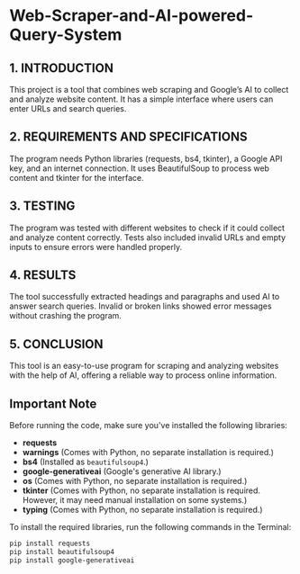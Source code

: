 # Web-Scraper-and-AI-powered-Query-System

## 1. INTRODUCTION  
This project is a tool that combines web scraping and Google’s AI to collect and analyze website content. It has a simple interface where users can enter URLs and search queries.

## 2. REQUIREMENTS AND SPECIFICATIONS  
The program needs Python libraries (requests, bs4, tkinter), a Google API key, and an internet connection. It uses BeautifulSoup to process web content and tkinter for the interface.

## 3. TESTING  
The program was tested with different websites to check if it could collect and analyze content correctly. Tests also included invalid URLs and empty inputs to ensure errors were handled properly.

## 4. RESULTS  
The tool successfully extracted headings and paragraphs and used AI to answer search queries. Invalid or broken links showed error messages without crashing the program.

## 5. CONCLUSION  
This tool is an easy-to-use program for scraping and analyzing websites with the help of AI, offering a reliable way to process online information.

## Important Note  
Before running the code, make sure you've installed the following libraries:

- **requests**  
- **warnings** (Comes with Python, no separate installation is required.)  
- **bs4** (Installed as `beautifulsoup4`.)  
- **google-generativeai** (Google's generative AI library.)  
- **os** (Comes with Python, no separate installation is required.)  
- **tkinter** (Comes with Python, no separate installation is required. However, it may need manual installation on some systems.)  
- **typing** (Comes with Python, no separate installation is required.)

To install the required libraries, run the following commands in the Terminal:

```bash
pip install requests  
pip install beautifulsoup4  
pip install google-generativeai  
